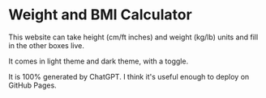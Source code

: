 # Weight and BMI Calculator
This website can take height (cm/ft inches) and weight (kg/lb) units and fill in the other boxes live.

It comes in light theme and dark theme, with a toggle.

It is 100% generated by ChatGPT. I think it's useful enough to deploy on GitHub Pages.
